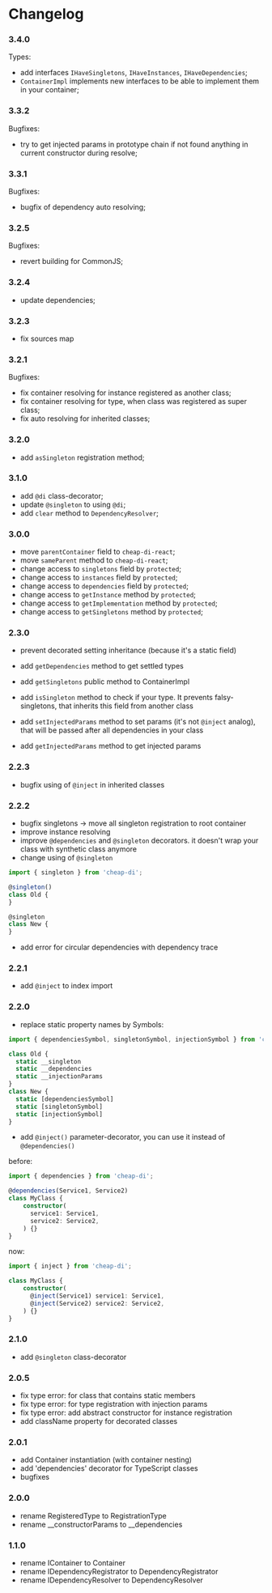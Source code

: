 # Changelog

### 3.4.0

Types: 
* add interfaces `IHaveSingletons`, `IHaveInstances`, `IHaveDependencies`;
* `ContainerImpl` implements new interfaces to be able to implement them in your container;


### 3.3.2

Bugfixes:
* try to get injected params in prototype chain if not found anything in current constructor during resolve;

### 3.3.1

Bugfixes:
* bugfix of dependency auto resolving;

### 3.2.5

Bugfixes:
* revert building for CommonJS;

### 3.2.4

* update dependencies;

### 3.2.3

* fix sources map

### 3.2.1

Bugfixes:
* fix container resolving for instance registered as another class;
* fix container resolving for type, when class was registered as super class;
* fix auto resolving for inherited classes;

### 3.2.0

* add `asSingleton` registration method;

### 3.1.0

* add `@di` class-decorator;
* update `@singleton` to using `@di`;
* add `clear` method to `DependencyResolver`;

### 3.0.0

* move `parentContainer` field to `cheap-di-react`;
* move `sameParent` method to `cheap-di-react`;
* change access to `singletons` field by `protected`;
* change access to `instances` field by `protected`;
* change access to `dependencies` field by `protected`;
* change access to `getInstance` method by `protected`;
* change access to `getImplementation` method by `protected`;
* change access to `getSingletons` method by `protected`;

### 2.3.0

* prevent decorated setting inheritance (because it's a static field)
* add `getDependencies` method to get settled types


* add `getSingletons` public method to ContainerImpl
* add `isSingleton` method to check if your type. It prevents falsy-singletons, that inherits this field from another class

 
* add `setInjectedParams` method to set params (it's not `@inject` analog), that will be passed after all dependencies in your class
* add `getInjectedParams` method to get injected params

### 2.2.3

* bugfix using of `@inject` in inherited classes

### 2.2.2

* bugfix singletons -> move all singleton registration to root container
* improve instance resolving
* improve `@dependencies` and `@singleton` decorators. it doesn't wrap your class with synthetic class anymore
* change using of `@singleton`
```ts
import { singleton } from 'cheap-di';

@singleton()
class Old {
}

@singleton
class New {
}
```
* add error for circular dependencies with dependency trace

### 2.2.1

* add `@inject` to index import

### 2.2.0

* replace static property names by Symbols:
```ts
import { dependenciesSymbol, singletonSymbol, injectionSymbol } from 'cheap-di';

class Old {
  static __singleton
  static __dependencies
  static __injectionParams
}
class New {
  static [dependenciesSymbol]
  static [singletonSymbol]
  static [injectionSymbol]
}
```

* add `@inject()` parameter-decorator, you can use it instead of `@dependencies()`

before:
```ts
import { dependencies } from 'cheap-di';

@dependencies(Service1, Service2)
class MyClass {
    constructor(
      service1: Service1,
      service2: Service2,
    ) {}
}
```
now:
```ts
import { inject } from 'cheap-di';

class MyClass {
    constructor(
      @inject(Service1) service1: Service1,
      @inject(Service2) service2: Service2,
    ) {}
}
```

### 2.1.0

* add `@singleton` class-decorator

### 2.0.5

* fix type error: for class that contains static members
* fix type error: for type registration with injection params
* fix type error: add abstract constructor for instance registration
* add className property for decorated classes

### 2.0.1

* add Container instantiation (with container nesting)
* add 'dependencies' decorator for TypeScript classes
* bugfixes

### 2.0.0

* rename RegisteredType to RegistrationType
* rename __constructorParams to __dependencies

### 1.1.0

* rename IContainer to Container
* rename IDependencyRegistrator to DependencyRegistrator
* rename IDependencyResolver to DependencyResolver
